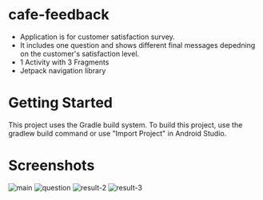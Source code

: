 # cafe-feedback
* Application is for customer satisfaction survey. 
* It includes one question and shows different final messages depedning on the customer's satisfaction level. 
* 1 Activity with 3 Fragments
* Jetpack navigation library

# Getting Started
This project uses the Gradle build system. 
To build this project, use the gradlew build command or use "Import Project" in Android Studio.

# Screenshots
![main](https://user-images.githubusercontent.com/69889362/109418209-c974d380-79cf-11eb-96c1-4ccb0885b856.PNG)
![question](https://user-images.githubusercontent.com/69889362/109418211-cb3e9700-79cf-11eb-928d-7c722f9d95ba.PNG)
![result-2](https://user-images.githubusercontent.com/69889362/109418214-cc6fc400-79cf-11eb-8ede-dda3bf25b073.PNG)
![result-3](https://user-images.githubusercontent.com/69889362/109418206-c7127980-79cf-11eb-8d0d-b08c0632719a.PNG)
